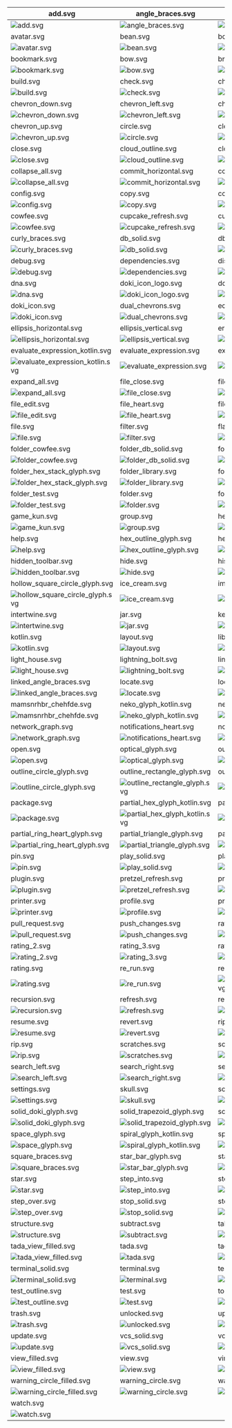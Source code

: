 | add.svg                                                                            | angle_braces.svg                                                              | arrow_right.svg                                                                              |
| ---------------------------------------------------------------------------------- | ----------------------------------------------------------------------------- | -------------------------------------------------------------------------------------------- |
| ![add.svg](./icons/exported/add.svg)                                               | ![angle_braces.svg](./icons/exported/angle_braces.svg)                        | ![arrow_right.svg](./icons/exported/arrow_right.svg)                                         |
| avatar.svg                                                                         | bean.svg                                                                      | boat.svg                                                                                     |
| ![avatar.svg](./icons/exported/avatar.svg)                                         | ![bean.svg](./icons/exported/bean.svg)                                        | ![boat.svg](./icons/exported/boat.svg)                                                       |
| bookmark.svg                                                                       | bow.svg                                                                       | breakpoint.svg                                                                               |
| ![bookmark.svg](./icons/exported/bookmark.svg)                                     | ![bow.svg](./icons/exported/bow.svg)                                          | ![breakpoint.svg](./icons/exported/breakpoint.svg)                                           |
| build.svg                                                                          | check.svg                                                                     | cherry.svg                                                                                   |
| ![build.svg](./icons/exported/build.svg)                                           | ![check.svg](./icons/exported/check.svg)                                      | ![cherry.svg](./icons/exported/cherry.svg)                                                   |
| chevron_down.svg                                                                   | chevron_left.svg                                                              | chevron_right.svg                                                                            |
| ![chevron_down.svg](./icons/exported/chevron_down.svg)                             | ![chevron_left.svg](./icons/exported/chevron_left.svg)                        | ![chevron_right.svg](./icons/exported/chevron_right.svg)                                     |
| chevron_up.svg                                                                     | circle.svg                                                                    | clear_text.svg                                                                               |
| ![chevron_up.svg](./icons/exported/chevron_up.svg)                                 | ![circle.svg](./icons/exported/circle.svg)                                    | ![clear_text.svg](./icons/exported/clear_text.svg)                                           |
| close.svg                                                                          | cloud_outline.svg                                                             | cloud.svg                                                                                    |
| ![close.svg](./icons/exported/close.svg)                                           | ![cloud_outline.svg](./icons/exported/cloud_outline.svg)                      | ![cloud.svg](./icons/exported/cloud.svg)                                                     |
| collapse_all.svg                                                                   | commit_horizontal.svg                                                         | commit_vertical.svg                                                                          |
| ![collapse_all.svg](./icons/exported/collapse_all.svg)                             | ![commit_horizontal.svg](./icons/exported/commit_horizontal.svg)              | ![commit_vertical.svg](./icons/exported/commit_vertical.svg)                                 |
| config.svg                                                                         | copy.svg                                                                      | coverage.svg                                                                                 |
| ![config.svg](./icons/exported/config.svg)                                         | ![copy.svg](./icons/exported/copy.svg)                                        | ![coverage.svg](./icons/exported/coverage.svg)                                               |
| cowfee.svg                                                                         | cupcake_refresh.svg                                                           | cupcake.svg                                                                                  |
| ![cowfee.svg](./icons/exported/cowfee.svg)                                         | ![cupcake_refresh.svg](./icons/oneOffs/cupcake_refresh.svg)                   | ![cupcake.svg](./icons/exported/cupcake.svg)                                                 |
| curly_braces.svg                                                                   | db_solid.svg                                                                  | db.svg                                                                                       |
| ![curly_braces.svg](./icons/exported/curly_braces.svg)                             | ![db_solid.svg](./icons/exported/db_solid.svg)                                | ![db.svg](./icons/exported/db.svg)                                                           |
| debug.svg                                                                          | dependencies.svg                                                              | disabled_breakpoint.svg                                                                      |
| ![debug.svg](./icons/exported/debug.svg)                                           | ![dependencies.svg](./icons/exported/dependencies.svg)                        | ![disabled_breakpoint.svg](./icons/exported/disabled_breakpoint.svg)                         |
| dna.svg                                                                            | doki_icon_logo.svg                                                            | doki_icon_settings.svg                                                                       |
| ![dna.svg](./icons/exported/dna.svg)                                               | ![doki_icon_logo.svg](./icons/exported/doki_icon_logo.svg)                    | ![doki_icon_settings.svg](./icons/oneOffs/doki_icon_settings.svg)                            |
| doki_icon.svg                                                                      | dual_chevrons.svg                                                             | edit.svg                                                                                     |
| ![doki_icon.svg](./icons/exported/doki_icon.svg)                                   | ![dual_chevrons.svg](./icons/exported/dual_chevrons.svg)                      | ![edit.svg](./icons/exported/edit.svg)                                                       |
| ellipsis_horizontal.svg                                                            | ellipsis_vertical.svg                                                         | error_circle.svg                                                                             |
| ![ellipsis_horizontal.svg](./icons/exported/ellipsis_horizontal.svg)               | ![ellipsis_vertical.svg](./icons/exported/ellipsis_vertical.svg)              | ![error_circle.svg](./icons/exported/error_circle.svg)                                       |
| evaluate_expression_kotlin.svg                                                     | evaluate_expression.svg                                                       | excludedFolder.svg                                                                           |
| ![evaluate_expression_kotlin.svg](./icons/oneOffs/evaluate_expression_kotlin.svg)  | ![evaluate_expression.svg](./icons/exported/evaluate_expression.svg)          | ![excludedFolder.svg](./icons/oneOffs/excludedFolder.svg)                                    |
| expand_all.svg                                                                     | file_close.svg                                                                | file_config.svg                                                                              |
| ![expand_all.svg](./icons/exported/expand_all.svg)                                 | ![file_close.svg](./icons/oneOffs/file_close.svg)                             | ![file_config.svg](./icons/oneOffs/file_config.svg)                                          |
| file_edit.svg                                                                      | file_heart.svg                                                                | file_kotlin.svg                                                                              |
| ![file_edit.svg](./icons/oneOffs/file_edit.svg)                                    | ![file_heart.svg](./icons/oneOffs/file_heart.svg)                             | ![file_kotlin.svg](./icons/oneOffs/file_kotlin.svg)                                          |
| file.svg                                                                           | filter.svg                                                                    | flash_star.svg                                                                               |
| ![file.svg](./icons/exported/file.svg)                                             | ![filter.svg](./icons/exported/filter.svg)                                    | ![flash_star.svg](./icons/exported/flash_star.svg)                                           |
| folder_cowfee.svg                                                                  | folder_db_solid.svg                                                           | folder_heart.svg                                                                             |
| ![folder_cowfee.svg](./icons/oneOffs/folder_cowfee.svg)                            | ![folder_db_solid.svg](./icons/oneOffs/folder_db_solid.svg)                   | ![folder_heart.svg](./icons/oneOffs/folder_heart.svg)                                        |
| folder_hex_stack_glyph.svg                                                         | folder_library.svg                                                            | folder_settings.svg                                                                          |
| ![folder_hex_stack_glyph.svg](./icons/oneOffs/folder_hex_stack_glyph.svg)          | ![folder_library.svg](./icons/oneOffs/folder_library.svg)                     | ![folder_settings.svg](./icons/oneOffs/folder_settings.svg)                                  |
| folder_test.svg                                                                    | folder.svg                                                                    | force_step_into.svg                                                                          |
| ![folder_test.svg](./icons/oneOffs/folder_test.svg)                                | ![folder.svg](./icons/exported/folder.svg)                                    | ![force_step_into.svg](./icons/exported/force_step_into.svg)                                 |
| game_kun.svg                                                                       | group.svg                                                                     | heart.svg                                                                                    |
| ![game_kun.svg](./icons/exported/game_kun.svg)                                     | ![group.svg](./icons/exported/group.svg)                                      | ![heart.svg](./icons/exported/heart.svg)                                                     |
| help.svg                                                                           | hex_outline_glyph.svg                                                         | hex_stack_glyph.svg                                                                          |
| ![help.svg](./icons/exported/help.svg)                                             | ![hex_outline_glyph.svg](./icons/exported/hex_outline_glyph.svg)              | ![hex_stack_glyph.svg](./icons/exported/hex_stack_glyph.svg)                                 |
| hidden_toolbar.svg                                                                 | hide.svg                                                                      | history.svg                                                                                  |
| ![hidden_toolbar.svg](./icons/exported/hidden_toolbar.svg)                         | ![hide.svg](./icons/exported/hide.svg)                                        | ![history.svg](./icons/exported/history.svg)                                                 |
| hollow_square_circle_glyph.svg                                                     | ice_cream.svg                                                                 | image.svg                                                                                    |
| ![hollow_square_circle_glyph.svg](./icons/exported/hollow_square_circle_glyph.svg) | ![ice_cream.svg](./icons/exported/ice_cream.svg)                              | ![image.svg](./icons/exported/image.svg)                                                     |
| intertwine.svg                                                                     | jar.svg                                                                       | key.svg                                                                                      |
| ![intertwine.svg](./icons/exported/intertwine.svg)                                 | ![jar.svg](./icons/exported/jar.svg)                                          | ![key.svg](./icons/exported/key.svg)                                                         |
| kotlin.svg                                                                         | layout.svg                                                                    | library.svg                                                                                  |
| ![kotlin.svg](./icons/exported/kotlin.svg)                                         | ![layout.svg](./icons/exported/layout.svg)                                    | ![library.svg](./icons/exported/library.svg)                                                 |
| light_house.svg                                                                    | lightning_bolt.svg                                                            | link.svg                                                                                     |
| ![light_house.svg](./icons/exported/light_house.svg)                               | ![lightning_bolt.svg](./icons/exported/lightning_bolt.svg)                    | ![link.svg](./icons/exported/link.svg)                                                       |
| linked_angle_braces.svg                                                            | locate.svg                                                                    | locked.svg                                                                                   |
| ![linked_angle_braces.svg](./icons/exported/linked_angle_braces.svg)               | ![locate.svg](./icons/exported/locate.svg)                                    | ![locked.svg](./icons/exported/locked.svg)                                                   |
| mamsnrhbr_chehfde.svg                                                              | neko_glyph_kotlin.svg                                                         | neko_glyph.svg                                                                               |
| ![mamsnrhbr_chehfde.svg](./icons/exported/mamsnrhbr_chehfde.svg)                   | ![neko_glyph_kotlin.svg](./icons/oneOffs/neko_glyph_kotlin.svg)               | ![neko_glyph.svg](./icons/exported/neko_glyph.svg)                                           |
| network_graph.svg                                                                  | notifications_heart.svg                                                       | notifications.svg                                                                            |
| ![network_graph.svg](./icons/exported/network_graph.svg)                           | ![notifications_heart.svg](./icons/oneOffs/notifications_heart.svg)           | ![notifications.svg](./icons/exported/notifications.svg)                                     |
| open.svg                                                                           | optical_glyph.svg                                                             | outline_circle_glyph_kotlin.svg                                                              |
| ![open.svg](./icons/exported/open.svg)                                             | ![optical_glyph.svg](./icons/exported/optical_glyph.svg)                      | ![outline_circle_glyph_kotlin.svg](./icons/oneOffs/outline_circle_glyph_kotlin.svg)          |
| outline_circle_glyph.svg                                                           | outline_rectangle_glyph.svg                                                   | outline_square_glyph.svg                                                                     |
| ![outline_circle_glyph.svg](./icons/exported/outline_circle_glyph.svg)             | ![outline_rectangle_glyph.svg](./icons/exported/outline_rectangle_glyph.svg)  | ![outline_square_glyph.svg](./icons/exported/outline_square_glyph.svg)                       |
| package.svg                                                                        | partial_hex_glyph_kotlin.svg                                                  | partial_hex_glyph.svg                                                                        |
| ![package.svg](./icons/oneOffs/package.svg)                                        | ![partial_hex_glyph_kotlin.svg](./icons/oneOffs/partial_hex_glyph_kotlin.svg) | ![partial_hex_glyph.svg](./icons/exported/partial_hex_glyph.svg)                             |
| partial_ring_heart_glyph.svg                                                       | partial_triangle_glyph.svg                                                    | pause.svg                                                                                    |
| ![partial_ring_heart_glyph.svg](./icons/exported/partial_ring_heart_glyph.svg)     | ![partial_triangle_glyph.svg](./icons/exported/partial_triangle_glyph.svg)    | ![pause.svg](./icons/exported/pause.svg)                                                     |
| pin.svg                                                                            | play_solid.svg                                                                | play.svg                                                                                     |
| ![pin.svg](./icons/exported/pin.svg)                                               | ![play_solid.svg](./icons/exported/play_solid.svg)                            | ![play.svg](./icons/exported/play.svg)                                                       |
| plugin.svg                                                                         | pretzel_refresh.svg                                                           | pretzel.svg                                                                                  |
| ![plugin.svg](./icons/exported/plugin.svg)                                         | ![pretzel_refresh.svg](./icons/oneOffs/pretzel_refresh.svg)                   | ![pretzel.svg](./icons/exported/pretzel.svg)                                                 |
| printer.svg                                                                        | profile.svg                                                                   | project_glyph.svg                                                                            |
| ![printer.svg](./icons/exported/printer.svg)                                       | ![profile.svg](./icons/exported/profile.svg)                                  | ![project_glyph.svg](./icons/exported/project_glyph.svg)                                     |
| pull_request.svg                                                                   | push_changes.svg                                                              | rating_1.svg                                                                                 |
| ![pull_request.svg](./icons/exported/pull_request.svg)                             | ![push_changes.svg](./icons/exported/push_changes.svg)                        | ![rating_1.svg](./icons/exported/rating_1.svg)                                               |
| rating_2.svg                                                                       | rating_3.svg                                                                  | rating_4.svg                                                                                 |
| ![rating_2.svg](./icons/exported/rating_2.svg)                                     | ![rating_3.svg](./icons/exported/rating_3.svg)                                | ![rating_4.svg](./icons/exported/rating_4.svg)                                               |
| rating.svg                                                                         | re_run.svg                                                                    | rectangle_triangle_circle_glyph.svg                                                          |
| ![rating.svg](./icons/exported/rating.svg)                                         | ![re_run.svg](./icons/exported/re_run.svg)                                    | ![rectangle_triangle_circle_glyph.svg](./icons/exported/rectangle_triangle_circle_glyph.svg) |
| recursion.svg                                                                      | refresh.svg                                                                   | restart.svg                                                                                  |
| ![recursion.svg](./icons/exported/recursion.svg)                                   | ![refresh.svg](./icons/exported/refresh.svg)                                  | ![restart.svg](./icons/exported/restart.svg)                                                 |
| resume.svg                                                                         | revert.svg                                                                    | rip_play_solid.svg                                                                           |
| ![resume.svg](./icons/exported/resume.svg)                                         | ![revert.svg](./icons/exported/revert.svg)                                    | ![rip_play_solid.svg](./icons/oneOffs/rip_play_solid.svg)                                    |
| rip.svg                                                                            | scratches.svg                                                                 | scroll_to_end.svg                                                                            |
| ![rip.svg](./icons/exported/rip.svg)                                               | ![scratches.svg](./icons/exported/scratches.svg)                              | ![scroll_to_end.svg](./icons/exported/scroll_to_end.svg)                                     |
| search_left.svg                                                                    | search_right.svg                                                              | services.svg                                                                                 |
| ![search_left.svg](./icons/exported/search_left.svg)                               | ![search_right.svg](./icons/exported/search_right.svg)                        | ![services.svg](./icons/exported/services.svg)                                               |
| settings.svg                                                                       | skull.svg                                                                     | soft_wrap.svg                                                                                |
| ![settings.svg](./icons/exported/settings.svg)                                     | ![skull.svg](./icons/exported/skull.svg)                                      | ![soft_wrap.svg](./icons/exported/soft_wrap.svg)                                             |
| solid_doki_glyph.svg                                                               | solid_trapezoid_glyph.svg                                                     | solid_triangle_glyph.svg                                                                     |
| ![solid_doki_glyph.svg](./icons/exported/solid_doki_glyph.svg)                     | ![solid_trapezoid_glyph.svg](./icons/exported/solid_trapezoid_glyph.svg)      | ![solid_triangle_glyph.svg](./icons/exported/solid_triangle_glyph.svg)                       |
| space_glyph.svg                                                                    | spiral_glyph_kotlin.svg                                                       | spiral_glyph.svg                                                                             |
| ![space_glyph.svg](./icons/exported/space_glyph.svg)                               | ![spiral_glyph_kotlin.svg](./icons/oneOffs/spiral_glyph_kotlin.svg)           | ![spiral_glyph.svg](./icons/exported/spiral_glyph.svg)                                       |
| square_braces.svg                                                                  | star_bar_glyph.svg                                                            | star_pentagon_glyph.svg                                                                      |
| ![square_braces.svg](./icons/exported/square_braces.svg)                           | ![star_bar_glyph.svg](./icons/exported/star_bar_glyph.svg)                    | ![star_pentagon_glyph.svg](./icons/exported/star_pentagon_glyph.svg)                         |
| star.svg                                                                           | step_into.svg                                                                 | step_out.svg                                                                                 |
| ![star.svg](./icons/exported/star.svg)                                             | ![step_into.svg](./icons/exported/step_into.svg)                              | ![step_out.svg](./icons/exported/step_out.svg)                                               |
| step_over.svg                                                                      | stop_solid.svg                                                                | stop.svg                                                                                     |
| ![step_over.svg](./icons/exported/step_over.svg)                                   | ![stop_solid.svg](./icons/exported/stop_solid.svg)                            | ![stop.svg](./icons/exported/stop.svg)                                                       |
| structure.svg                                                                      | subtract.svg                                                                  | tab.svg                                                                                      |
| ![structure.svg](./icons/exported/structure.svg)                                   | ![subtract.svg](./icons/exported/subtract.svg)                                | ![tab.svg](./icons/exported/tab.svg)                                                         |
| tada_view_filled.svg                                                               | tada.svg                                                                      | tag.svg                                                                                      |
| ![tada_view_filled.svg](./icons/oneOffs/tada_view_filled.svg)                      | ![tada.svg](./icons/exported/tada.svg)                                        | ![tag.svg](./icons/exported/tag.svg)                                                         |
| terminal_solid.svg                                                                 | terminal.svg                                                                  | test_outline_view_filled.svg                                                                 |
| ![terminal_solid.svg](./icons/exported/terminal_solid.svg)                         | ![terminal.svg](./icons/exported/terminal.svg)                                | ![test_outline_view_filled.svg](./icons/oneOffs/test_outline_view_filled.svg)                |
| test_outline.svg                                                                   | test.svg                                                                      | todo.svg                                                                                     |
| ![test_outline.svg](./icons/exported/test_outline.svg)                             | ![test.svg](./icons/exported/test.svg)                                        | ![todo.svg](./icons/exported/todo.svg)                                                       |
| trash.svg                                                                          | unlocked.svg                                                                  | update_project.svg                                                                           |
| ![trash.svg](./icons/exported/trash.svg)                                           | ![unlocked.svg](./icons/exported/unlocked.svg)                                | ![update_project.svg](./icons/exported/update_project.svg)                                   |
| update.svg                                                                         | vcs_solid.svg                                                                 | vcs.svg                                                                                      |
| ![update.svg](./icons/exported/update.svg)                                         | ![vcs_solid.svg](./icons/exported/vcs_solid.svg)                              | ![vcs.svg](./icons/exported/vcs.svg)                                                         |
| view_filled.svg                                                                    | view.svg                                                                      | vim.svg                                                                                      |
| ![view_filled.svg](./icons/exported/view_filled.svg)                               | ![view.svg](./icons/exported/view.svg)                                        | ![vim.svg](./icons/oneOffs/vim.svg)                                                          |
| warning_circle_filled.svg                                                          | warning_circle.svg                                                            | warning_triangle.svg                                                                         |
| ![warning_circle_filled.svg](./icons/exported/warning_circle_filled.svg)           | ![warning_circle.svg](./icons/exported/warning_circle.svg)                    | ![warning_triangle.svg](./icons/exported/warning_triangle.svg)                               |
| watch.svg                                                                          |                                                                               |                                                                                              |
| ![watch.svg](./icons/exported/watch.svg)                                           |                                                                               |                                                                                              |